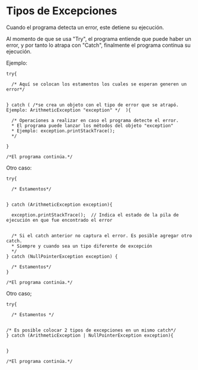 # Tipos de Excepciones

Cuando el programa detecta un error, este detiene su ejecución.

Al momento de que se usa "Try", el programa entiende que puede haber un error, y por tanto lo atrapa con "Catch", finalmente el programa continua su ejecución.

Ejemplo:

```
try{

  /* Aquí se colocan los estamentos los cuales se esperan generen un error*/


} catch ( /*se crea un objeto con el tipo de error que se atrapó. Ejemplo: ArithmeticException "exception" */  ){

  /* Operaciones a realizar en caso el programa detecte el error.
  * El programa puede lanzar los métodos del objeto "exception"
  * Ejemplo: exception.printStackTrace();
  */

}

/*El programa continúa.*/
```
Otro caso:

```
try{

  /* Estamentos*/


} catch (ArithmeticException exception){

  exception.printStackTrace();  // Indica el estado de la pila de ejecución en que fue encontrado el error


  /* Si el catch anterior no captura el error. Es posible agregar otro catch.
  * Siempre y cuando sea un tipo diferente de excepción
  */
} catch (NullPointerException exception) {

  /* Estamentos*/
}

/*El programa continúa.*/
```

Otro caso;

```
try{

  /* Estamentos */


/* Es posible colocar 2 tipos de excepciones en un mismo catch*/
} catch (ArithmeticException | NullPointerException exception){


} 

/*El programa continúa.*/
```


